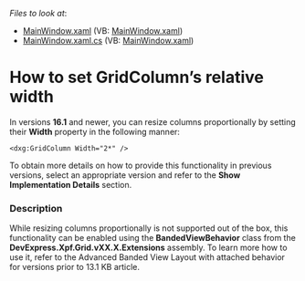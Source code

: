 <!-- default file list -->
*Files to look at*:

* [MainWindow.xaml](./CS/GridDynamicColumnsWIdth/MainWindow.xaml) (VB: [MainWindow.xaml](./VB/GridDynamicColumnsWIdth/MainWindow.xaml))
* [MainWindow.xaml.cs](./CS/GridDynamicColumnsWIdth/MainWindow.xaml.cs) (VB: [MainWindow.xaml](./VB/GridDynamicColumnsWIdth/MainWindow.xaml))
<!-- default file list end -->
# How to set GridColumn’s relative width


<p>In versions <strong>16.1</strong> and newer, you can resize columns proportionally by setting their <strong>Width</strong> property in the following manner:</p>


```xaml
<dxg:GridColumn Width="2*" />
```


<p>To obtain more details on how to provide this functionality in previous versions, select an appropriate version and refer to the <strong>Show Implementation Details</strong> section.</p>


<h3>Description</h3>

<p>While resizing columns proportionally is not supported out of the box, this functionality can be enabled using the <strong>BandedViewBehavior</strong> class from the <strong>DevExpress.Xpf.Grid.vXX.X.Extensions</strong> assembly. To learn more how to use it, refer to the <a data-ticket="K18529">Advanced Banded View Layout with attached behavior for versions prior to 13.1</a> KB article.</p>

<br/>


